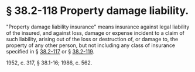 # § 38.2-118 Property damage liability.

<p>"Property damage liability insurance" means insurance against legal liability of the insured, and against loss, damage or expense incident to a claim of such liability, arising out of the loss or destruction of, or damage to, the property of any other person, but not including any class of insurance specified in § <a href='http://law.lis.virginia.gov/vacode/38.2-117/'>38.2-117</a> or § <a href='http://law.lis.virginia.gov/vacode/38.2-119/'>38.2-119</a>.</p><p>1952, c. 317, § 38.1-16; 1986, c. 562.</p>